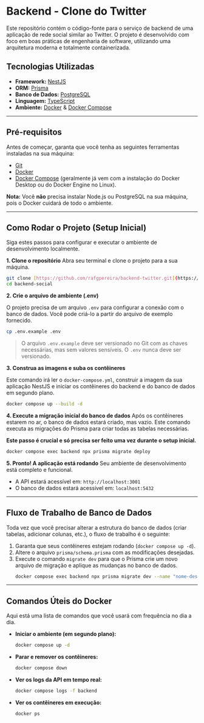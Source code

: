 # Backend - Clone do Twitter

Este repositório contém o código-fonte para o serviço de backend de uma aplicação de rede social similar ao Twitter. O projeto é desenvolvido com foco em boas práticas de engenharia de software, utilizando uma arquitetura moderna e totalmente containerizada.

## Tecnologias Utilizadas
- **Framework:** [NestJS](https://nestjs.com/)
- **ORM:** [Prisma](https://www.prisma.io/)
- **Banco de Dados:** [PostgreSQL](https://www.postgresql.org/)
- **Linguagem:** [TypeScript](https://www.typescriptlang.org/)
- **Ambiente:** [Docker](https://www.docker.com/) & [Docker Compose](https://docs.docker.com/compose/)

---

## Pré-requisitos
Antes de começar, garanta que você tenha as seguintes ferramentas instaladas na sua máquina:
- [Git](https://git-scm.com/)
- [Docker](https://docs.docker.com/get-docker/)
- [Docker Compose](https://docs.docker.com/compose/install/) (geralmente já vem com a instalação do Docker Desktop ou do Docker Engine no Linux).

**Nota:** Você **não** precisa instalar Node.js ou PostgreSQL na sua máquina, pois o Docker cuidará de todo o ambiente.

---

## Como Rodar o Projeto (Setup Inicial)

Siga estes passos para configurar e executar o ambiente de desenvolvimento localmente.

**1. Clone o repositório**
Abra seu terminal e clone o projeto para a sua máquina.
```bash
git clone [https://github.com/rafgpereira/backend-twitter.git](https://github.com/rafgpereira/backend-twitter.git)
cd backend-social
```

**2. Crie o arquivo de ambiente (.env)**

O projeto precisa de um arquivo `.env` para configurar a conexão com o banco de dados. Você pode criá-lo a partir do arquivo de exemplo fornecido.
```bash
cp .env.example .env
```
> O arquivo `.env.example` deve ser versionado no Git com as chaves necessárias, mas sem valores sensíveis. O `.env` nunca deve ser versionado.

**3. Construa as imagens e suba os contêineres**

Este comando irá ler o `docker-compose.yml`, construir a imagem da sua aplicação NestJS e iniciar os contêineres do backend e do banco de dados em segundo plano.
```bash
docker compose up --build -d
```

**4. Execute a migração inicial do banco de dados**
Após os contêineres estarem no ar, o banco de dados estará criado, mas vazio. Este comando executa as migrações do Prisma para criar todas as tabelas necessárias.

**Este passo é crucial e só precisa ser feito uma vez durante o setup inicial.**

```bash
docker compose exec backend npx prisma migrate deploy
```

**5. Pronto! A aplicação está rodando**
Seu ambiente de desenvolvimento está completo e funcional.
- A API estará acessível em: `http://localhost:3001`
- O banco de dados estará acessível em: `localhost:5432`


---

## Fluxo de Trabalho de Banco de Dados

Toda vez que você precisar alterar a estrutura do banco de dados (criar tabelas, adicionar colunas, etc.), o fluxo de trabalho é o seguinte:

1.  Garanta que seus contêineres estejam rodando (`docker compose up -d`).
2.  Altere o arquivo `prisma/schema.prisma` com as modificações desejadas.
3.  Execute o comando `migrate dev` para que o Prisma crie um novo arquivo de migração e aplique as mudanças no banco de dados.
    ```bash
    docker compose exec backend npx prisma migrate dev --name "nome-descritivo-da-alteracao"
    ```

---

## Comandos Úteis do Docker

Aqui está uma lista de comandos que você usará com frequência no dia a dia.

- **Iniciar o ambiente (em segundo plano):**
  ```bash
  docker compose up -d
  ```

- **Parar e remover os contêineres:**
  ```bash
  docker compose down
  ```

- **Ver os logs da API em tempo real:**
  ```bash
  docker compose logs -f backend
  ```

- **Ver os contêineres em execução:**
  ```bash
  docker ps
  ```